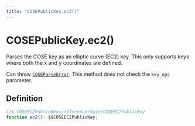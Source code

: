 ```yaml
---
title: "COSEPublicKey.ec2()"
---
```


# COSEPublicKey.ec2()

Parses the COSE key as an elliptic curve (EC2) key. This only supports keys where both the x and y coordinates are defined.

Can throw [`COSEParseError`](/reference/main/COSEParseError). This method does not check the `key_ops` parameter.

## Definition

```ts
//$ COSEEC2PublicKey=/reference/main/COSEEC2PublicKey
function ec2(): $$COSEEC2PublicKey;
```
